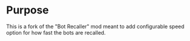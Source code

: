 # Purpose
This is a fork of the "Bot Recaller" mod meant to add configurable speed option for how fast the bots are recalled.
